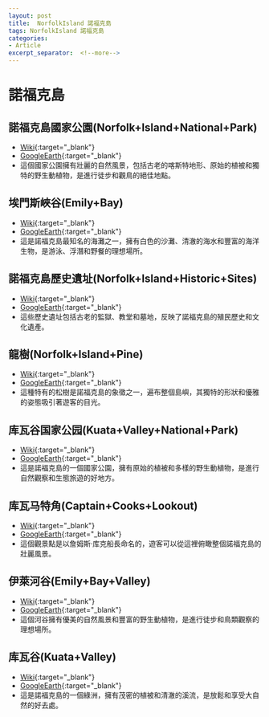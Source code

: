 ```yaml
---
layout: post
title:  NorfolkIsland 諾福克島
tags: NorfolkIsland 諾福克島 
categories:
- Article
excerpt_separator:  <!--more-->
---
```

# 諾福克島
## 諾福克島國家公園(Norfolk+Island+National+Park)
- [Wiki](https://zh.wikipedia.org/w/index.php?search=Norfolk+Island+National+Park "Wiki"){:target="_blank"} 
- [GoogleEarth](https://earth.google.com/web/search/Norfolk+Island+National+Park "GoogleEarth"){:target="_blank"} 
- 這個國家公園擁有壯麗的自然風景，包括古老的喀斯特地形、原始的植被和獨特的野生動植物，是進行徒步和觀鳥的絕佳地點。

## 埃門斯峽谷(Emily+Bay)
- [Wiki](https://zh.wikipedia.org/w/index.php?search=Emily+Bay "Wiki"){:target="_blank"} 
- [GoogleEarth](https://earth.google.com/web/search/Emily+Bay "GoogleEarth"){:target="_blank"} 
- 這是諾福克島最知名的海灘之一，擁有白色的沙灘、清澈的海水和豐富的海洋生物，是游泳、浮潛和野餐的理想場所。

## 諾福克島歷史遺址(Norfolk+Island+Historic+Sites)
- [Wiki](https://zh.wikipedia.org/w/index.php?search=Norfolk+Island+Historic+Sites "Wiki"){:target="_blank"} 
- [GoogleEarth](https://earth.google.com/web/search/Norfolk+Island+Historic+Sites "GoogleEarth"){:target="_blank"} 
- 這些歷史遺址包括古老的監獄、教堂和墓地，反映了諾福克島的殖民歷史和文化遺產。

## 龍樹(Norfolk+Island+Pine)
- [Wiki](https://zh.wikipedia.org/w/index.php?search=Norfolk+Island+Pine "Wiki"){:target="_blank"} 
- [GoogleEarth](https://earth.google.com/web/search/Norfolk+Island+Pine "GoogleEarth"){:target="_blank"} 
- 這種特有的松樹是諾福克島的象徵之一，遍布整個島嶼，其獨特的形狀和優雅的姿態吸引著遊客的目光。

## 库瓦谷国家公园(Kuata+Valley+National+Park)
- [Wiki](https://zh.wikipedia.org/w/index.php?search=Kuata+Valley+National+Park "Wiki"){:target="_blank"} 
- [GoogleEarth](https://earth.google.com/web/search/Kuata+Valley+National+Park "GoogleEarth"){:target="_blank"} 
- 這是諾福克島的一個國家公園，擁有原始的植被和多樣的野生動植物，是進行自然觀察和生態旅遊的好地方。

## 库瓦马特角(Captain+Cooks+Lookout)
- [Wiki](https://zh.wikipedia.org/w/index.php?search=Captain+Cooks+Lookout "Wiki"){:target="_blank"} 
- [GoogleEarth](https://earth.google.com/web/search/Captain+Cooks+Lookout "GoogleEarth"){:target="_blank"} 
- 這個觀景點是以詹姆斯·库克船長命名的，遊客可以從這裡俯瞰整個諾福克島的壯麗風景。

## 伊萊河谷(Emily+Bay+Valley)
- [Wiki](https://zh.wikipedia.org/w/index.php?search=Emily+Bay+Valley "Wiki"){:target="_blank"} 
- [GoogleEarth](https://earth.google.com/web/search/Emily+Bay+Valley "GoogleEarth"){:target="_blank"} 
- 這個河谷擁有優美的自然風景和豐富的野生動植物，是進行徒步和鳥類觀察的理想場所。

## 库瓦谷(Kuata+Valley)
- [Wiki](https://zh.wikipedia.org/w/index.php?search=Kuata+Valley "Wiki"){:target="_blank"} 
- [GoogleEarth](https://earth.google.com/web/search/Kuata+Valley "GoogleEarth"){:target="_blank"} 
- 這是諾福克島的一個綠洲，擁有茂密的植被和清澈的溪流，是放鬆和享受大自然的好去處。

